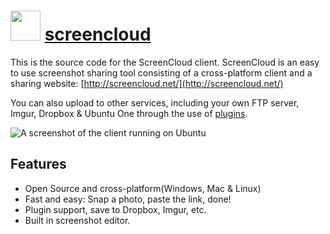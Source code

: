 ﻿# <img src="https://cdn.jsdelivr.net/gh/chocolatey/chocolatey-coreteampackages@1c7defed5af3d4f87905acc3d19cfa1903e78bc4/icons/screencloud.svg" width="48" height="48"/> [screencloud](https://chocolatey.org/packages/screencloud)

This is the source code for the ScreenCloud client. ScreenCloud is an easy to use screenshot sharing tool consisting of a cross-platform client and a sharing website: [http://screencloud.net/](http://screencloud.net/)

You can also upload to other services, including your own FTP server, Imgur, Dropbox & Ubuntu One through the use of [plugins](https://github.com/olav-st/screencloud-plugins).

![A screenshot of the client running on Ubuntu](https://screencloud.net/img/systemtray_linux.png)

Features
--------------
* Open Source and cross-platform(Windows, Mac & Linux)
* Fast and easy: Snap a photo, paste the link, done!
* Plugin support, save to Dropbox, Imgur, etc.
* Built in screenshot editor.

